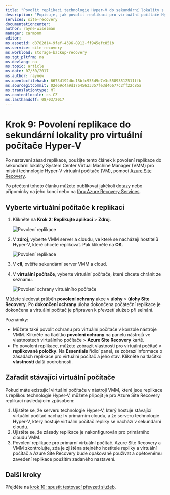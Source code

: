 ```yaml
---
title: "Povolit replikaci technologie Hyper-V do sekundární lokality s Azure Site Recovery | Microsoft Docs"
description: "Popisuje, jak povolit replikaci pro virtuální počítače Hyper-V replikuje do sekundární lokality System Center VMM s Azure Site Recovery."
services: site-recovery
documentationcenter: 
author: rayne-wiselman
manager: carmonm
editor: 
ms.assetid: d8782d14-9fef-4396-8912-ff945efc851b
ms.service: site-recovery
ms.workload: storage-backup-recovery
ms.tgt_pltfrm: na
ms.devlang: na
ms.topic: article
ms.date: 07/30/2017
ms.author: raynew
ms.openlocfilehash: 6673d192dbc18bfc955d9e7e3c55893512511ffb
ms.sourcegitcommit: 02e69c4a9d17645633357fe3d46677c2ff22c85a
ms.translationtype: MT
ms.contentlocale: cs-CZ
ms.lasthandoff: 08/03/2017
---
```

# <a name="step-9-enable-replication-to-a-secondary-site-for-hyper-v-vms"></a>Krok 9: Povolení replikace do sekundární lokality pro virtuální počítače Hyper-V


Po nastavení zásad replikace, použijte tento článek k povolení replikace do sekundární lokality System Center Virtual Machine Manager (VMM) pro místní technologie Hyper-V virtuální počítače (VM), pomocí [Azure Site Recovery](site-recovery-overview.md).

Po přečtení tohoto článku můžete publikovat jakékoli dotazy nebo připomínky na jeho konci nebo na [fóru Azure Recovery Services](https://social.msdn.microsoft.com/forums/azure/home?forum=hypervrecovmgr).



## <a name="select-vms-to-replicate"></a>Vyberte virtuální počítače k replikaci

1. Klikněte na **Krok 2: Replikujte aplikaci** > **Zdroj**. 

    ![Povolení replikace](./media/vmm-to-vmm-walkthrough-enable-replication/enable-replication1.png)

2. V **zdroj**, vyberte VMM server a cloudu, ve které se nacházejí hostitelů Hyper-V, které chcete replikovat. Pak klikněte na **OK**.

    ![Povolení replikace](./media/vmm-to-vmm-walkthrough-enable-replication/enable-replication2.png)
3. V **cíl**, ověřte sekundární server VMM a cloud.
4. V **virtuální počítače**, vyberte virtuální počítače, které chcete chránit ze seznamu.

    ![Povolení ochrany virtuálního počítače](./media/vmm-to-vmm-walkthrough-enable-replication/enable-replication5.png)

Můžete sledovat průběh **povolení ochrany** akce v **úlohy** > **úlohy Site Recovery**. Po **dokončení ochrany** úloha dokončena počáteční replikace je dokončena a virtuální počítač je připraven k převzetí služeb při selhání.

Poznámky:

- Můžete také povolit ochranu pro virtuální počítače v konzole nástroje VMM. Klikněte na tlačítko **povolení ochrany** na panelu nástrojů ve vlastnostech virtuálního počítače > **Azure Site Recovery** kartě.
- Po povolení replikace, můžete zobrazit vlastnosti pro virtuální počítač v **replikované položky**. Na **Essentials** řídicí panel, se zobrazí informace o zásadách replikace pro virtuální počítač a jeho stav. Klikněte na tlačítko **vlastnosti** další podrobnosti.

## <a name="onboard-existing-vms"></a>Zařadit stávající virtuální počítače

Pokud máte existující virtuální počítače v nástroji VMM, které jsou replikace s replikou technologie Hyper-V, můžete připojit je pro Azure Site Recovery replikaci následujícím způsobem:

1. Ujistěte se, že serveru technologie Hyper-V, který hostuje stávající virtuální počítač nachází v primárním cloudu, a že serveru technologie Hyper-V, který hostuje virtuální počítač repliky se nachází v sekundární cloudu.
2. Ujistěte se, že zásady replikace je nakonfigurován pro primárního cloudu VMM.
3. Povolení replikace pro primární virtuální počítač. Azure Site Recovery a VMM zkontrolujte, zda je zjištěna stejného hostitele repliky a virtuální počítač a Azure Site Recovery bude opakovaně používat a opětovnému zavedení replikace použitím zadaného nastavení.


## <a name="next-steps"></a>Další kroky

Přejděte na [krok 10: spustit testovací převzetí služeb](vmm-to-vmm-walkthrough-test-failover.md).
